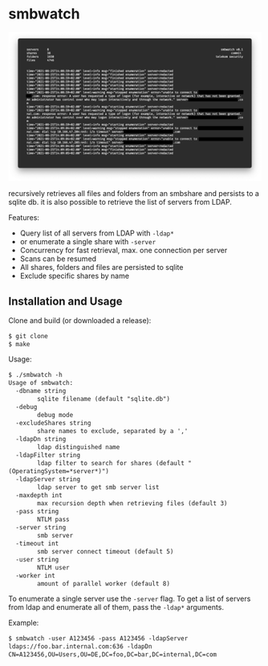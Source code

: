 # smbwatch

![](screenshot.png)

recursively retrieves all files and folders from an smbshare and persists to a sqlite db.
it is also possible to retrieve the list of servers from LDAP.

Features:

* Query list of all servers from LDAP with `-ldap*`
* or enumerate a single share with `-server`
* Concurrency for fast retrieval, max. one connection per server
* Scans can be resumed
* All shares, folders and files are persisted to sqlite
* Exclude specific shares by name

## Installation and Usage

Clone and build (or downloaded a release):

    $ git clone
    $ make
    
Usage:

    $ ./smbwatch -h
    Usage of smbwatch:
      -dbname string
            sqlite filename (default "sqlite.db")
      -debug
            debug mode
      -excludeShares string
            share names to exclude, separated by a ','
      -ldapDn string
            ldap distinguished name
      -ldapFilter string
            ldap filter to search for shares (default "(OperatingSystem=*server*)")
      -ldapServer string
            ldap server to get smb server list
      -maxdepth int
            max recursion depth when retrieving files (default 3)
      -pass string
            NTLM pass
      -server string
            smb server
      -timeout int
            smb server connect timeout (default 5)
      -user string
            NTLM user
      -worker int
            amount of parallel worker (default 8)
            
To enumerate a single server use the `-server` flag. To get a list of servers from
ldap and enumerate all of them, pass the `-ldap*` arguments.
    
Example:

    $ smbwatch -user A123456 -pass A123456 -ldapServer ldaps://foo.bar.internal.com:636 -ldapDn CN=A123456,OU=Users,OU=DE,DC=foo,DC=bar,DC=internal,DC=com
